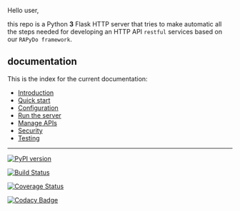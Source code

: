 Hello user,

this repo is a Python **3** Flask HTTP server that tries to make automatic all the steps needed for developing an HTTP API `restful` services based on our `RAPyDo framework`.

## documentation ##

This is the index for the current documentation:

*   [Introduction](docs/introduction.md)
*   [Quick start](docs/quickstart.md)
*   [Configuration](docs/conf.md)
*   [Run the server](docs/run.md)
*   [Manage APIs](docs/manage.md)
*   [Security](docs/security.md)
*   [Testing](docs/test.md)

---

[![PyPI version](https://badge.fury.io/py/rapydo-http.svg)](https://badge.fury.io/py/rapydo-http)

[![Build Status](https://travis-ci.org/rapydo/http-api.svg?branch=master)](https://travis-ci.org/rapydo/http-api)

[![Coverage Status](https://coveralls.io/repos/github/rapydo/http-api/badge.svg?branch=master)](https://coveralls.io/github/rapydo/http-api?branch=master)

[![Codacy Badge](https://api.codacy.com/project/badge/Grade/00cb49bbc1054098bba712231ebcefee)](https://app.codacy.com/app/rapydo/http-api?utm_source=github.com&utm_medium=referral&utm_content=rapydo/http-api&utm_campaign=Badge_Grade_Dashboard)